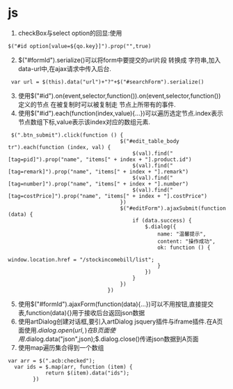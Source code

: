 # js
1. checkBox与select option的回显:使用
```
$("#id option[value=${qo.key}]").prop("",true)
```
2. $("#formId").serialize()可以将form中要提交的url片段 转换成 字符串,加入 data-url中,在ajax请求中传入后台.

```
 var url = $(this).data("url")+"?"+$("#searchForm").serialize()
```

3. 使用$("#id").on(event,selector,function()).on(event,selector,function())
 定义的节点 在被复制时可以被复制走 节点上所带有的事件.
4. 使用$("#id").each(function(index,value){...})可以遍历选定节点.index表示节点数组下标,value表示该index对应的数组元素.
```
 $(".btn_submit").click(function () {
                                    $("#edit_table_body tr").each(function (index, val) {
                                        $(val).find("[tag=pid]").prop("name", "items[" + index + "].product.id")
                                        $(val).find("[tag=remark]").prop("name", "items[" + index + "].remark")
                                        $(val).find("[tag=number]").prop("name", "items[" + index + "].number")
                                        $(val).find("[tag=costPrice]").prop("name", "items[" + index + "].costPrice")
                                    })
                                    $("#editForm").ajaxSubmit(function (data) {
                                        if (data.success) {
                                            $.dialog({
                                                name: "温馨提示",
                                                content: "操作成功",
                                                ok: function () {
                                                    window.location.href = "/stockincomebill/list";
                                                }
                                            })
                                        }
                                    })
                                })
```
5. 使用$("#formId").ajaxForm(function(data){...})可以不用按钮,直接提交表,function(data){}用于接收后台返回json数据
6. 使用artDialog创建对话框,要引入artDialog jsquery插件与iframe插件.在A页面使用$.dialog.open(url,{})
在B页面使用$.dialog.data("json",json);$.dialog.close()传递json数据到A页面
7. 使用map遍历集合得到一个数组
```
var arr = $(".acb:checked");
  var ids = $.map(arr, function (item) {
            return $(item).data("ids");
        })
```
